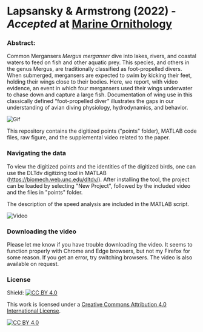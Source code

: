 # Lapsansky & Armstrong (2022) - *Accepted* at [Marine Ornithology](https://www.marineornithology.org/)


### Abstract:


Common Mergansers *Mergus merganser* dive into lakes, rivers, and coastal waters to feed on fish and other aquatic prey. This species, and others in the genus Mergus, are traditionally classified as foot-propelled divers. When submerged, mergansers are expected to swim by kicking their feet, holding their wings close to their bodies. Here, we report, with video evidence, an event in which four mergansers used their wings underwater to chase down and capture a large fish. Documentation of wing use in this classically defined “foot-propelled diver” illustrates the gaps in our understanding of avian diving physiology, hydrodynamics, and behavior. 



![Gif](https://github.com/alapsansky/Lapsansky_Armstrong_2022/blob/main/LapsanskyArmstrong_2022.gif)



This repository contains the digitized points ("points" folder), MATLAB code files, raw figure, and the supplemental video related to the paper. 



### Navigating the data




To view the digitized points and the identities of the digitized birds, one can use the DLTdv digitizing tool in MATLAB  (https://biomech.web.unc.edu/dltdv/). After installing the tool, the project can be loaded by selecting "New Project", followed by the included video and the files in "points" folder.


The description of the speed analysis are included in the MATLAB script.



![Video](https://github.com/alapsansky/Lapsansky_Armstrong_2022/blob/main/LapsanskyArmstrong2022_Figure1.png)



### Downloading the video


Please let me know if you have trouble downloading the video. It seems to function properly with Chrome and Edge browsers, but not my Firefox for some reason. If you get an error, try switching browsers. The video is also available on request.




### License



Shield: [![CC BY 4.0][cc-by-shield]][cc-by]

This work is licensed under a [Creative Commons Attribution 4.0 International
License][cc-by].

[![CC BY 4.0][cc-by-image]][cc-by]

[cc-by]: http://creativecommons.org/licenses/by/4.0/
[cc-by-image]: https://i.creativecommons.org/l/by/4.0/88x31.png
[cc-by-shield]: https://img.shields.io/badge/License-CC%20BY%204.0-lightgrey.svg
